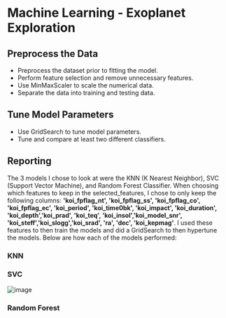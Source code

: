 # Machine Learning - Exoplanet Exploration

## Preprocess the Data
- Preprocess the dataset prior to fitting the model.
- Perform feature selection and remove unnecessary features.
- Use MinMaxScaler to scale the numerical data.
- Separate the data into training and testing data.

## Tune Model Parameters
- Use GridSearch to tune model parameters.
- Tune and compare at least two different classifiers.

## Reporting

The 3 models I chose to look at were the KNN (K Nearest Neighbor), SVC (Support Vector Machine), and Random Forest Classifier.  When choosing which features to keep in the selected_features, I chose to only keep the following columns: **'koi_fpflag_nt', 'koi_fpflag_ss', 'koi_fpflag_co', 'koi_fpflag_ec', 'koi_period', 'koi_time0bk', 'koi_impact', 'koi_duration', 'koi_depth','koi_prad', 'koi_teq', 'koi_insol','koi_model_snr', 'koi_steff','koi_slogg','koi_srad', 'ra', 'dec', 'koi_kepmag'**. I used these features to then train the models and did a GridSearch to then hypertune the models.  Below are how each of the models performed:

### KNN

### SVC
![image](https://user-images.githubusercontent.com/69765842/109026760-14b87a80-768e-11eb-9e09-f71159e11a10.png)

### Random Forest

